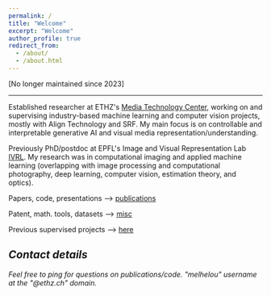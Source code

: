 ```yaml
---
permalink: /
title: "Welcome"
excerpt: "Welcome"
author_profile: true
redirect_from: 
  - /about/
  - /about.html
---
```


<!---
*:hourglass_flowing_sand: ~Last update: Feb 2022~ :hourglass_flowing_sand:*
-->

[No longer maintained since 2023]

---
Established researcher at ETHZ's [Media Technology Center](https://mtc.ethz.ch/), working on and supervising industry-based machine learning and computer vision projects, mostly with Align Technology and SRF. My main focus is on controllable and interpretable generative AI and visual media representation/understanding. 

Previously PhD/postdoc at EPFL's Image and Visual Representation Lab [IVRL](https://ivrl.epfl.ch/). My research was in computational imaging and applied machine learning (overlapping with image processing and computational photography, deep learning, computer vision, estimation theory, and optics).

Papers, code, presentations --> [publications](https://majedelhelou.github.io/publications/)

Patent, math. tools, datasets --> [misc](https://majedelhelou.github.io/misc/)

Previous supervised projects --> [here](https://majedelhelou.github.io/teaching/project_supervision)


*Contact details*
---
*Feel free to ping for questions on publications/code. "melhelou" username at the "@ethz.ch" domain.*
